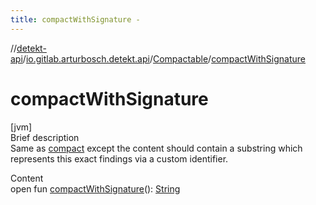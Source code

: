 ```yaml
---
title: compactWithSignature -
---
```

//[detekt-api](../../index.md)/[io.gitlab.arturbosch.detekt.api](../index.md)/[Compactable](index.md)/[compactWithSignature](compact-with-signature.md)



# compactWithSignature  
[jvm]  
Brief description  
Same as [compact](compact.md) except the content should contain a substring which represents this exact findings via a custom identifier.  
  
  
Content  
open fun [compactWithSignature](compact-with-signature.md)(): [String](https://kotlinlang.org/api/latest/jvm/stdlib/kotlin/-string/index.html)  




